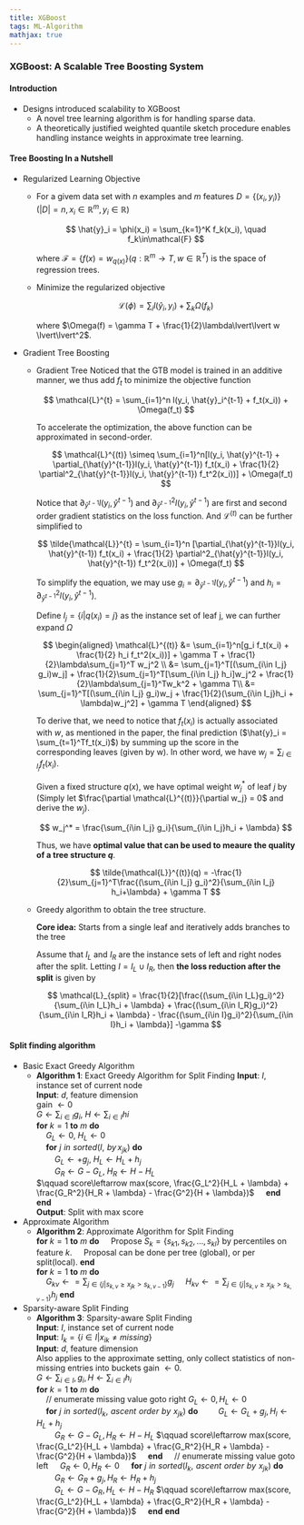 ```yaml
---
title: XGBoost
tags: ML-Algorithm
mathjax: true
---
```


### XGBoost: A Scalable Tree Boosting System

#### Introduction

*   Designs introduced scalability to XGBoost
    *   A novel tree learning algorithm is for handling sparse data.
    *   A theoretically justified weighted quantile sketch procedure enables handling instance weights in approximate tree learning.

#### Tree Boosting In a Nutshell

*   Regularized Learning Objective
    *   For a givem data set with $n$ examples and $m$ features $D = \{(x_i, y_i)\} (\lvert D\lvert = n, x_i \in \mathbb{R}^m, y_i\in \mathbb{R})$

        $$
        \hat{y}_i = \phi(x_i) = \sum_{k=1}^K f_k(x_i), \quad f_k\in\mathcal{F}
        $$

        where $\mathcal{F} = \{f(x) = w_{q(x)}\} (q: \mathbb{R}^m \rightarrow T, w\in\mathbb{R}^T)$ is the space of regression trees.

    *   Minimize the regularized objective  

        $$
        \mathcal{L}(\phi) = \sum_i l(\hat{y}_i, y_i) + \sum_k \Omega(f_k)
        $$

        where $\Omega(f) = \gamma T + \frac{1}{2}\lambda\lvert\lvert w \lvert\lvert^2$.

*   Gradient Tree Boosting

    *   Gradient Tree
        Noticed that the GTB model is trained in an additive manner, we thus add $f_t$ to minimize the objective function

        $$
        \mathcal{L}^{t} = \sum_{i=1}^n l(y_i, \hat{y}_i^{t-1} + f_t(x_i)) + \Omega(f_t)
        $$

        To accelerate the optimization, the above function can be approximated in second-order.

        $$
        \mathcal{L}^{(t)} \simeq \sum_{i=1}^n[l(y_i, \hat{y}^{t-1} + \partial_{\hat{y}^{t-1}}l(y_i, \hat{y}^{t-1}) f_t(x_i) + \frac{1}{2} \partial^2_{\hat{y}^{t-1}}l(y_i, \hat{y}^{t-1}) f_t^2(x_i))] + \Omega(f_t)
        $$

        Notice that $\partial_{\hat{y}^{t-1}}l(y_i, \hat{y}^{t-1})$ and $\partial^2_{\hat{y}^{t-1}}l(y_i, \hat{y}^{t-1})$ are first and second order gradient statistics on the loss function. And $\mathcal{L}^{(t)}$ can be further simplified to 

        $$
        \tilde{\mathcal{L}}^{t} = \sum_{i=1}^n [\partial_{\hat{y}^{t-1}}l(y_i, \hat{y}^{t-1}) f_t(x_i) + \frac{1}{2} \partial^2_{\hat{y}^{t-1}}l(y_i, \hat{y}^{t-1}) f_t^2(x_i))] + \Omega(f_t)
        $$

        To simplify the equation, we may use $g_i = \partial_{\hat{y}^{t-1}}l(y_i, \hat{y}^{t-1})$ and $h_i = \partial^2_{\hat{y}^{t-1}}l(y_i, \hat{y}^{t-1})$. 

        Define $I_j = \{i\lvert q(x_i) = j\}$ as the instance set of leaf j, we can further expand $\Omega$

        $$
        \begin{aligned}
            \mathcal{L}^{(t)} 
            &= \sum_{i=1}^n[g_i f_t(x_i) + \frac{1}{2} h_i f_t^2(x_i))] + \gamma T + \frac{1}{2}\lambda\sum_{j=1}^T w_j^2 \\
            &= \sum_{j=1}^T[(\sum_{i\in I_j} g_i)w_j] + \frac{1}{2}\sum_{j=1}^T[\sum_{i\in I_j} h_i]w_j^2 + \frac{1}{2}\lambda\sum_{j=1}^Tw_k^2 + \gamma T\\
            &= \sum_{j=1}^T[(\sum_{i\in I_j} g_i)w_j + \frac{1}{2}(\sum_{i\in I_j}h_i + \lambda)w_j^2] + \gamma T
        \end{aligned}
        $$

        To derive that, we need to notice that $f_t(x_i)$ is actually associated with $w$, as mentioned in the paper, the final prediction ($\hat{y}_i = \sum_{t=1}^Tf_t(x_i)$) by summing up the score in the corresponding leaves (given by w). In other word, we have $w_j = \sum_{i\in I_j}f_t(x_i)$.

        Given a fixed structure $q(x)$, we have optimal weight $w^*_j$ of leaf $j$ by (Simply let $\frac{\partial \mathcal{L}^{(t)}}{\partial w_j} = 0$ and derive the $w_j$).

        $$
        w_j^* = \frac{\sum_{i\in I_j} g_i}{\sum_{i\in I_j}h_i + \lambda}
        $$

        Thus, we have **optimal value that can be used to meaure the quality of a tree structure $q$**.
        
        $$
        \tilde{\mathcal{L}}^{(t)}(q) = -\frac{1}{2}\sum_{j=1}^T\frac{(\sum_{i\in I_j} g_i)^2}{\sum_{i\in I_j} h_i+\lambda} + \gamma T
        $$

    *   Greedy algorithm to obtain the tree structure.

        **Core idea:**
        Starts from a single leaf and iteratively adds branches to the tree 

        Assume that $I_L$ and $I_R$ are the instance sets of left and right nodes after the split. Letting $I = I_L \cup I_R$, then **the loss reduction after the split** is given by

        $$
        \mathcal{L}_{split} = \frac{1}{2}[\frac{(\sum_{i\in I_L}g_i)^2}{\sum_{i\in I_L}h_i + \lambda} + \frac{(\sum_{i\in I_R}g_i)^2}{\sum_{i\in I_R}h_i + \lambda} - \frac{(\sum_{i\in I}g_i)^2}{\sum_{i\in I}h_i + \lambda}] -\gamma
        $$

#### Split finding algorithm

*   Basic Exact Greedy Algorithm
    *   **Algorithm 1**: Exact Greedy Algorithm for Split Finding 
        **Input**: $I$, instance set of current node  
        **Input**: $d$, feature dimension  
        gain $\leftarrow 0$  
        $G\leftarrow \sum_{i\in I}g_i$, $H\leftarrow \sum_{i\in I}hi$  
        **for** $k=1$ **to** $m$ **do**  
        $\quad G_L\leftarrow 0$, $H_L\leftarrow 0$  
        $\quad$**for** $j\,\,in\,\,sorted(I, \,\, by\,x_{jk})$ **do**     
        $\qquad G_L\leftarrow + g_j$, $H_L\leftarrow H_L + h_j$  
        $\qquad G_R\leftarrow G - G_L$, $H_R\leftarrow H - H_L$  
        $\qquad score\leftarrow max(score, \frac{G_L^2}{H_L + \lambda} + \frac{G_R^2}{H_R + \lambda} - \frac{G^2}{H + \lambda})$ 
        $\quad$**end**  
        **end**  
        **Output**: Split with max score
*   Approximate Algorithm
    *   **Algorithm 2**: Approximate Algorithm for Split Finding  
        **for** $k=1$ **to** $m$ **do**
        $\quad$Propose $S_k=\{s_{k1}, s_{k2}, \ldots, s_{kl}\}$ by percentiles on feature $k$.
        $\quad$Proposal can be done per tree (global), or per split(local).
        **end**  
        **for** $k=1$ **to** $m$ **do**  
        $\quad G_{kv}\leftarrow = \sum_{j\in \{j \lvert s_{k,v}\geq x_{jk} > s_{k,v-1}\}}g_j$
        $\quad H_{kv}\leftarrow = \sum_{j\in \{j \lvert s_{k,v} \geq x_{jk} > s_{k,v-1}\}}h_j$
        **end**  
*   Sparsity-aware Split Finding
    *   **Algorithm 3**: Sparsity-aware Split Finding  
        **Input**: $I$, instance set of current node  
        **Input**: $I_k = \{i\in I\lvert x_{ik} \neq missing\}$  
        **Input**: $d$, feature dimension  
        Also applies to the approximate setting, only collect statistics of non-missing entries into buckets gain $\leftarrow 0$.  
        $G \leftarrow \sum_{i\in I}, g_i, H\leftarrow \sum_{i\in I}h_i$  
        **for** $k=1$ **to** $m$ **do**  
        $\quad$// enumerate missing value goto right
        $G_L\leftarrow 0, H_L\leftarrow 0$  
        $\quad$**for** $j\,\,in\,\,sorted(I_k,\,\,ascent\,\,order\,\,by\,\,x_{jk})$ **do**
        $\qquad G_L\leftarrow G_L+g_j, \,H_l\leftarrow H_L + h_j$  
        $\qquad G_R\leftarrow G-G_L,   \,H_R\leftarrow H-H_L$
        $\qquad score\leftarrow max(score, \frac{G_L^2}{H_L + \lambda} + \frac{G_R^2}{H_R + \lambda} - \frac{G^2}{H + \lambda})$
        $\quad$**end**
        $\quad$// enumerate missing value goto left
        $\quad G_R\leftarrow 0, H_R\leftarrow 0$
        $\quad$**for** $j\,\,in\,\,sorted(I_k,\,\,ascent\,\,order\,\,by\,\,x_{jk})$ **do**
        $\qquad G_R\leftarrow G_R+g_j, \,H_R\leftarrow H_R + h_j$  
        $\qquad G_L\leftarrow G-G_R,   \,H_L\leftarrow H-H_R$
        $\qquad score\leftarrow max(score, \frac{G_L^2}{H_L + \lambda} + \frac{G_R^2}{H_R + \lambda} - \frac{G^2}{H + \lambda})$
        $\quad$**end**
        **end**
